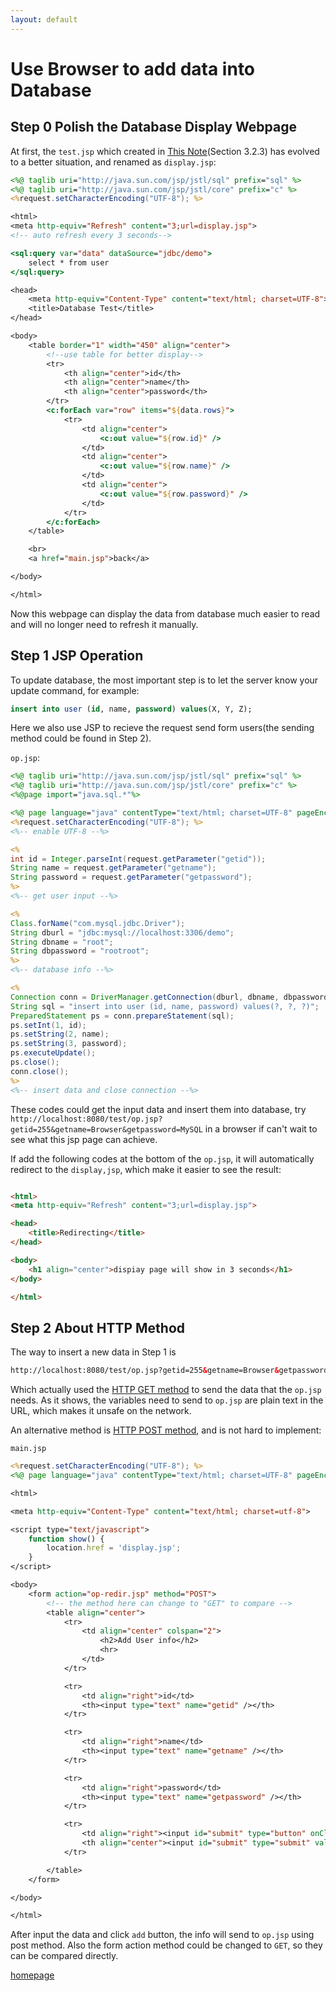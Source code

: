 ```yaml
---
layout: default
---
```


# Use Browser to add data into Database

## Step 0 Polish the Database Display Webpage

At first, the  ```test.jsp``` which created in [This Note](/notes/tomcat_and_mysql)(Section 3.2.3)
has evolved to a better situation, and renamed as ```display.jsp```:

```jsp
<%@ taglib uri="http://java.sun.com/jsp/jstl/sql" prefix="sql" %>
<%@ taglib uri="http://java.sun.com/jsp/jstl/core" prefix="c" %>
<%request.setCharacterEncoding("UTF-8"); %>

<html>
<meta http-equiv="Refresh" content="3;url=display.jsp">
<!-- auto refresh every 3 seconds-->

<sql:query var="data" dataSource="jdbc/demo">
    select * from user
</sql:query>

<head>
    <meta http-equiv="Content-Type" content="text/html; charset=UTF-8">
    <title>Database Test</title>
</head>

<body>
    <table border="1" width="450" align="center">
        <!--use table for better display-->
        <tr>
            <th align="center">id</th>
            <th align="center">name</th>
            <th align="center">password</th>
        </tr>
        <c:forEach var="row" items="${data.rows}">
            <tr>
                <td align="center">
                    <c:out value="${row.id}" />
                </td>
                <td align="center">
                    <c:out value="${row.name}" />
                </td>
                <td align="center">
                    <c:out value="${row.password}" />
                </td>
            </tr>
        </c:forEach>
    </table>

    <br>
    <a href="main.jsp">back</a>

</body>

</html>
```

Now this webpage can display the data from database much easier to read and will no longer need to refresh it manually.

## Step 1 JSP Operation

To update database, the most important step is to let the server know your update command, for example:

```sql
insert into user (id, name, password) values(X, Y, Z);
```

Here we also use JSP to recieve the request send form users(the sending method could be found in Step 2).

```op.jsp```:

```jsp
<%@ taglib uri="http://java.sun.com/jsp/jstl/sql" prefix="sql" %>
<%@ taglib uri="http://java.sun.com/jsp/jstl/core" prefix="c" %>
<%@page import="java.sql.*"%>

<%@ page language="java" contentType="text/html; charset=UTF-8" pageEncoding="UTF-8"%>
<%request.setCharacterEncoding("UTF-8"); %>
<%-- enable UTF-8 --%>

<%
int id = Integer.parseInt(request.getParameter("getid"));
String name = request.getParameter("getname");
String password = request.getParameter("getpassword");
%>
<%-- get user input --%>

<%
Class.forName("com.mysql.jdbc.Driver");
String dburl = "jdbc:mysql://localhost:3306/demo";
String dbname = "root";
String dbpassword = "rootroot";
%>
<%-- database info --%>

<%
Connection conn = DriverManager.getConnection(dburl, dbname, dbpassword);
String sql = "insert into user (id, name, password) values(?, ?, ?)";
PreparedStatement ps = conn.prepareStatement(sql);
ps.setInt(1, id);
ps.setString(2, name);
ps.setString(3, password);
ps.executeUpdate();
ps.close();
conn.close();
%>
<%-- insert data and close connection --%>
```

These codes could get the input data and insert them into database, try  
```http://localhost:8080/test/op.jsp?getid=255&getname=Browser&getpassword=MySQL``` in a browser if can't wait to see what this jsp page can achieve.

If add the following codes at the bottom of the ```op.jsp```, it will automatically redirect to the ```display,jsp```, which make it easier to see the result:

```html

<html>
<meta http-equiv="Refresh" content="3;url=display.jsp">

<head>
    <title>Redirecting</title>
</head>

<body>
    <h1 align="center">dispiay page will show in 3 seconds</h1>
</body>

</html>
```

## Step 2 About HTTP Method

The way to insert a new data in Step 1 is

```html
http://localhost:8080/test/op.jsp?getid=255&getname=Browser&getpassword=MySQL
```

Which actually used the [HTTP GET method](https://developer.mozilla.org/en-US/docs/Web/HTTP/Methods/GET) to send the data that the ```op.jsp``` needs. As it shows, the variables need to send to ```op.jsp``` are plain text in the URL, which makes it unsafe on the network.

An alternative method is [HTTP POST method](https://developer.mozilla.org/en-US/docs/Web/HTTP/Methods/POST), and is not hard to implement:  

```main.jsp```

```jsp
<%request.setCharacterEncoding("UTF-8"); %>
<%@ page language="java" contentType="text/html; charset=UTF-8" pageEncoding="UTF-8"%>

<html>

<meta http-equiv="Content-Type" content="text/html; charset=utf-8">

<script type="text/javascript">
    function show() {
        location.href = 'display.jsp';
    }
</script>

<body>
    <form action="op-redir.jsp" method="POST">
        <!-- the method here can change to "GET" to compare -->
        <table align="center">
            <tr>
                <td align="center" colspan="2">
                    <h2>Add User info</h2>
                    <hr>
                </td>
            </tr>

            <tr>
                <td align="right">id</td>
                <th><input type="text" name="getid" /></th>
            </tr>

            <tr>
                <td align="right">name</td>
                <th><input type="text" name="getname" /></th>
            </tr>

            <tr>
                <td align="right">password</td>
                <th><input type="text" name="getpassword" /></th>
            </tr>

            <tr>
                <td align="right"><input id="submit" type="button" onClick="show();" value="show"></td>
                <th align="center"><input id="submit" type="submit" value="add"></th>
            </tr>

        </table>
    </form>

</body>

</html>
```

After input the data and click ```add``` button, the info will send to ```op.jsp``` using post method. Also the form action method could be changed to ```GET```, so they can be compared directly.

[homepage](/)
